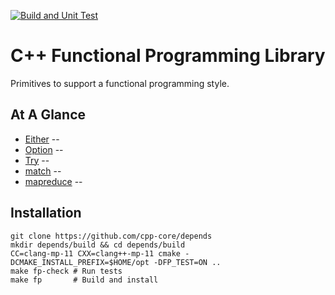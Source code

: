 [![Build and Unit Test](https://github.com/cpp-core/cc/actions/workflows/build.yaml/badge.svg)](https://github.com/cpp-core/cc/actions/workflows/build.yaml)

# C++ Functional Programming Library

Primitives to support a functional programming style.

## At A Glance

* [Either]() -- 
* [Option]() -- 
* [Try]() -- 
* [match]() -- 
* [mapreduce]() --

## Installation

    git clone https://github.com/cpp-core/depends
	mkdir depends/build && cd depends/build
    CC=clang-mp-11 CXX=clang++-mp-11 cmake -DCMAKE_INSTALL_PREFIX=$HOME/opt -DFP_TEST=ON ..
	make fp-check # Run tests
	make fp       # Build and install
